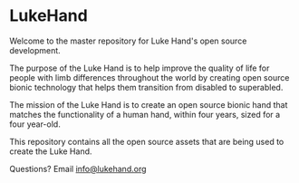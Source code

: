 # LukeHand

Welcome to the master repository for Luke Hand's open source development.

The purpose of the Luke Hand is to help improve the quality of life for people with limb differences throughout the world by creating open source bionic technology that helps them transition from disabled to superabled.

The mission of the Luke Hand is to create an open source bionic hand that matches the functionality of a human hand, within four years, sized for a four year-old.

This repository contains all the open source assets that are being used to create the Luke Hand.

Questions? Email info@lukehand.org
